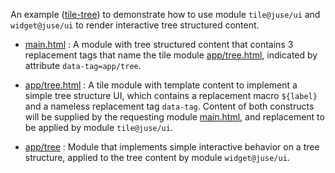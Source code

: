 An example ([tile-tree][]) to demonstrate how to use module `tile@juse/ui` and `widget@juse/ui` to render interactive tree structured content.

* [main.html][]
: A module with tree structured content that contains 3 replacement tags that name the tile module [app/tree.html][], indicated by attribute `data-tag=app/tree`.

* [app/tree.html][]
: A tile module with template content to implement a simple tree structure UI, which contains a replacement macro `${label}` and a nameless replacement tag `data-tag`. Content of both constructs will be supplied by the requesting module [main.html][], and replacement to be applied by module `tile@juse/ui`.

* [app/tree][]
: Module that implements simple interactive behavior on a tree structure, applied to the tree content by module `widget@juse/ui`.

[tile-tree]:		https://metal-juse.github.io/examples/tile-tree/
[main.html]:		https://raw.githubusercontent.com/metal-juse/metal-juse.github.io/master/examples/tile-tree/static/main.html
[app/tree.html]:	https://raw.githubusercontent.com/metal-juse/metal-juse.github.io/master/examples/tile-tree/static/app/tree.html
[app/tree]:			https://raw.githubusercontent.com/metal-juse/metal-juse.github.io/master/examples/tile-tree/modules/app/tree.js
